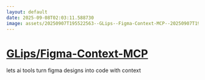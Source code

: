 ```yaml
---
layout: default
date: 2025-09-08T02:03:11.588730
image: assets/20250907T195522563--GLips--Figma-Context-MCP--20250907T195735815--cropped.png
---
```


# [GLips/Figma-Context-MCP](https://github.com/GLips/Figma-Context-MCP)

lets ai tools turn figma designs into code with context
